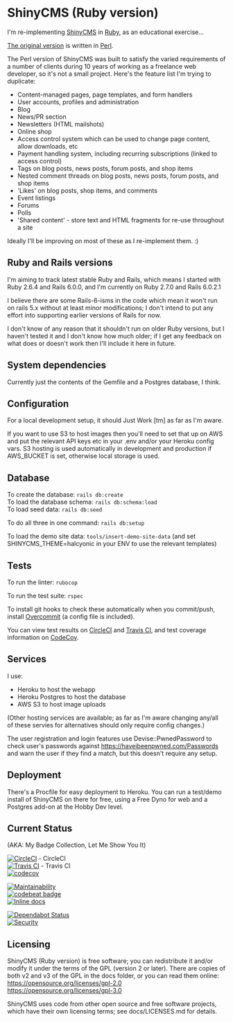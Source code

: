 # ShinyCMS (Ruby version)

I'm re-implementing [ShinyCMS](https://shinycms.org/) in
[Ruby](https://ruby-lang.org/), as an educational exercise...

[The original version](https://github.com/denny/ShinyCMS)
is written in [Perl](https://perl.org/).

The Perl version of ShinyCMS was built to satisfy the varied requirements of a
number of clients during 10 years of working as a freelance web developer, so
it's not a small project. Here's the feature list I'm trying to duplicate:

* Content-managed pages, page templates, and form handlers
* User accounts, profiles and administration
* Blog
* News/PR section
* Newsletters (HTML mailshots)
* Online shop
* Access control system which can be used to change page content, allow downloads, etc
* Payment handling system, including recurring subscriptions (linked to access control)
* Tags on blog posts, news posts, forum posts, and shop items
* Nested comment threads on blog posts, news posts, forum posts, and shop items
* 'Likes' on blog posts, shop items, and comments
* Event listings
* Forums
* Polls
* 'Shared content' - store text and HTML fragments for re-use throughout a site

Ideally I'll be improving on most of these as I re-implement them. :)


## Ruby and Rails versions

I'm aiming to track latest stable Ruby and Rails, which means I started with
Ruby 2.6.4 and Rails 6.0.0, and I'm currently on Ruby 2.7.0 and Rails 6.0.2.1

I believe there are some Rails-6-isms in the code which mean it won't run on
rails 5.x without at least minor modifications; I don't intend to put any effort
into supporting earlier versions of Rails for now.

I don't know of any reason that it shouldn't run on older Ruby versions, but I
haven't tested it and I don't know how much older; if I get any feedback on what
does or doesn't work then I'll include it here in future.


## System dependencies

Currently just the contents of the Gemfile and a Postgres database, I think.


## Configuration

For a local development setup, it should Just Work [tm] as far as I'm aware.

If you want to use S3 to host images then you'll need to set that up on AWS and
put the relevant API keys etc in your .env and/or your Heroku config vars. S3
hosting is used automatically in development and production if AWS_BUCKET is
set, otherwise local storage is used.


## Database

To create the database: `rails db:create`  
To load the database schema: `rails db:schema:load`  
To load seed data: `rails db:seed`

To do all three in one command: `rails db:setup`

To load the demo site data: `tools/insert-demo-site-data` (and set
SHINYCMS_THEME=halcyonic in your ENV to use the relevant templates)


## Tests

To run the linter: `rubocop`

To run the test suite: `rspec`

To install git hooks to check these automatically when you commit/push, install
[Overcommit](https://github.com/sds/overcommit) (a config file is included).

You can view test results on
[CircleCI](https://circleci.com/gh/denny/ShinyCMS-ruby) and
[Travis CI](https://travis-ci.org/denny/ShinyCMS-ruby), and test coverage
information on [CodeCov](https://codecov.io/gh/denny/ShinyCMS-ruby).


## Services

I use:
* Heroku to host the webapp
* Heroku Postgres to host the database
* AWS S3 to host image uploads

(Other hosting services are available; as far as I'm aware changing any/all
of these servies for alternatives should only require config changes.)

The user registration and login features use Devise::PwnedPassword to check
user's passwords against https://haveibeenpwned.com/Passwords and warn the user
if they find a match, but this doesn't require any setup.


## Deployment

There's a Procfile for easy deployment to Heroku. You can run a test/demo
install of ShinyCMS on there for free, using a Free Dyno for web and a
Postgres add-on at the Hobby Dev level.


## Current Status

(AKA: My Badge Collection, Let Me Show You It)

[![CircleCI](https://circleci.com/gh/denny/ShinyCMS-ruby.svg?style=svg&circle-token=5d3c249b624bd720b7481eb606893737ba65a0ce)](https://circleci.com/gh/denny/ShinyCMS-ruby) - CircleCI  
[![Travis CI](https://travis-ci.org/denny/ShinyCMS-ruby.svg?branch=master)](https://travis-ci.org/denny/ShinyCMS-ruby) - Travis CI  
[![codecov](https://codecov.io/gh/denny/ShinyCMS-ruby/branch/master/graph/badge.svg?token=Pm6x6VcQ81)](https://codecov.io/gh/denny/ShinyCMS-ruby)  

[![Maintainability](https://api.codeclimate.com/v1/badges/944f9f96599145fdea77/maintainability)](https://codeclimate.com/github/denny/ShinyCMS-ruby/maintainability)  
[![codebeat badge](https://codebeat.co/badges/cbd8fc61-241a-4701-9716-d4264cb6d9d9)](https://codebeat.co/projects/github-com-denny-shinycms-ruby-master)  
[![Inline docs](http://inch-ci.org/github/denny/ShinyCMS-ruby.svg?branch=master)](http://inch-ci.org/github/denny/ShinyCMS-ruby)

[![Dependabot Status](https://api.dependabot.com/badges/status?host=github&repo=denny/ShinyCMS-ruby)](https://dependabot.com)  
[![Security](https://hakiri.io/github/denny/ShinyCMS-ruby/master.svg)](https://hakiri.io/github/denny/ShinyCMS-ruby/master)


## Licensing

ShinyCMS (Ruby version) is free software; you can redistribute it and/or modify
it under the terms of the GPL (version 2 or later). There are copies of both v2
and v3 of the GPL in the docs folder, or you can read them online:  
https://opensource.org/licenses/gpl-2.0  
https://opensource.org/licenses/gpl-3.0

ShinyCMS uses code from other open source and free software projects, which
have their own licensing terms; see docs/LICENSES.md for details.
